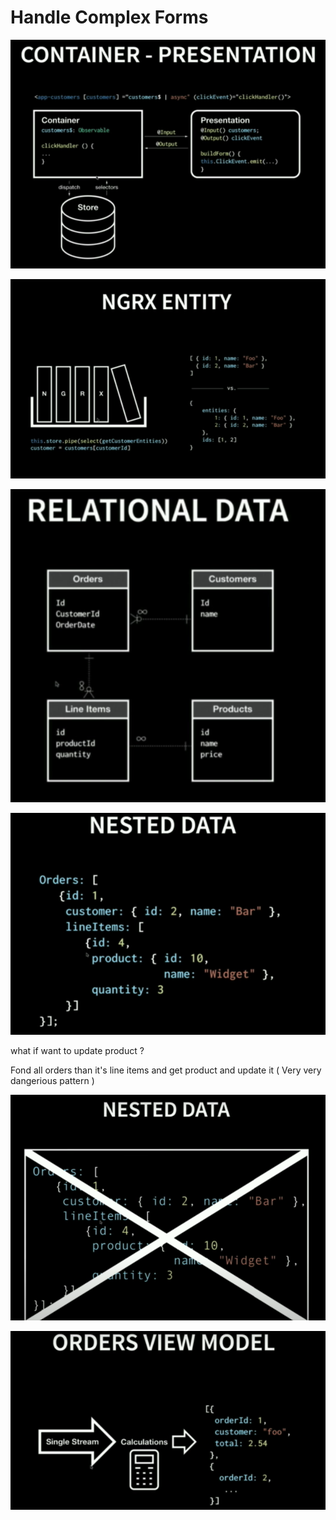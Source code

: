 # Handle Complex Forms

![Pattern](images/pattern.png)

![Entity](images/entity.png)

![Data Relation](images/data-rel.png)

![Nested Data](images/nested.png)

what if want to update product ?

Fond all orders than it's line items and get product and update it ( Very very dangerious pattern )

![No](images/no.png)

![Next](images/next1.png)
